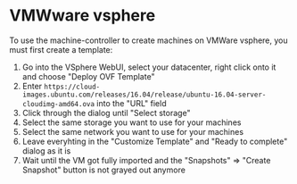 # VMWware vsphere

To use the machine-controller to create machines on VMWare vsphere, you must first
create a template:

1. Go into the VSphere WebUI, select your datacenter, right click onto it and choose "Deploy OVF Template"
2. Enter `https://cloud-images.ubuntu.com/releases/16.04/release/ubuntu-16.04-server-cloudimg-amd64.ova` into the
   "URL" field
3. Click through the dialog until "Select storage"
4. Select the same storage you want to use for your machines
5. Select the same network you want to use for your machines
6. Leave everyhting in the "Customize Template" and "Ready to complete" dialog as it is
7. Wait until the VM got fully imported and the "Snapshots" => "Create Snapshot" button is not grayed out anymore
